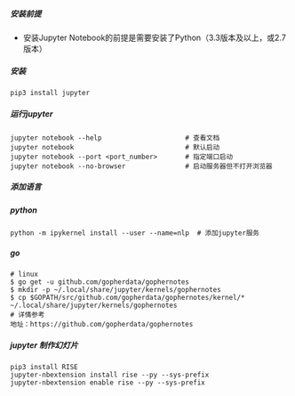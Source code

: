 ##### 安装前提

- 安装Jupyter Notebook的前提是需要安装了Python（3.3版本及以上，或2.7版本）

##### 安装

```python
pip3 install jupyter
```

##### 运行jupyter

```shell
jupyter notebook --help  					# 查看文档
jupyter notebook 							# 默认启动
jupyter notebook --port <port_number>		# 指定端口启动
jupyter notebook --no-browser				# 启动服务器但不打开浏览器
```

##### 添加语言

##### **python**

```shell
python -m ipykernel install --user --name=nlp  # 添加jupyter服务
```

##### go

```shell
# linux
$ go get -u github.com/gopherdata/gophernotes
$ mkdir -p ~/.local/share/jupyter/kernels/gophernotes
$ cp $GOPATH/src/github.com/gopherdata/gophernotes/kernel/* ~/.local/share/jupyter/kernels/gophernotes
# 详情参考
地址：https://github.com/gopherdata/gophernotes
```

##### jupyter 制作幻灯片

```shell
pip3 install RISE
jupyter-nbextension install rise --py --sys-prefix
jupyter-nbextension enable rise --py --sys-prefix
```









